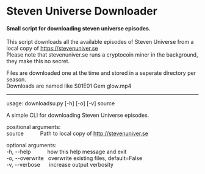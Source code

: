 # Steven Universe Downloader #

#### Small script for downloading steven universe episodes. ####

This script downloads all the available episodes of Steven Universe from a local copy of https://stevenuniver.se  
Please note that stevenuniver.se runs a cryptocoin miner in the background, they make this no secret.  
  
Files are downloaded one at the time and stored in a seperate directory per season.  
Downloads are named like S01E01 Gem glow.mp4  
  

* * *
  
usage: downloadsu.py [-h] [-o] [-v] source  
  
A simple CLI for downloading Steven Universe episodes.  
  
positional arguments:  
  source&nbsp;&nbsp;&nbsp;&nbsp;&nbsp;&nbsp;&nbsp;&nbsp;&nbsp;&nbsp;&nbsp;Path to local copy of http://stevenuniver.se  
  
optional arguments:  
  -h, --help&nbsp;&nbsp;&nbsp;&nbsp;&nbsp;&nbsp;&nbsp;&nbsp;&nbsp;&nbsp;&nbsp;how this help message and exit  
  -o, --overwrite&nbsp;&nbsp;&nbsp;overwrite existing files, default=False  
  -v, --verbose&nbsp;&nbsp;&nbsp;&nbsp;&nbsp;&nbsp;increase output verbosity  



